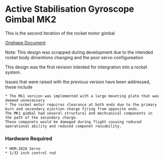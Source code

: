 # Active Stabilisation Gyroscope Gimbal MK2
This is the second iteration of the rocket motor gimbal

[Onshape Document](https://cad.onshape.com/documents/ac475682b0dcfe2c53e7e1ff/v/b97ed91d84fbf64fa8c53e6b/e/2e63972efa3253e1ef49b592)

Note: This design was scrapped during development due to the intended rocket body dimentions changing and the poor servo configureation

This design was the first revision intented for intergration into a rocket system. 

Issues that were raised with the previous version have been addressed, these include

    * The Mk1 version was implemented with a large mounting plate that was deemed unnecessary
    * The rocket motor requires clearance at both ends due to the primary burn and secondary ejection charge firing from opposite ends.
    The MK1 gimbal had several structural and mechcanical components in the path of the secondary charge. 
    These componets would be damaged during flight casuing reduced operational ability and reduced componet reusability. 

### Hardware Required 

    * HKM-282A Servo
    * 1/32 inch control rod